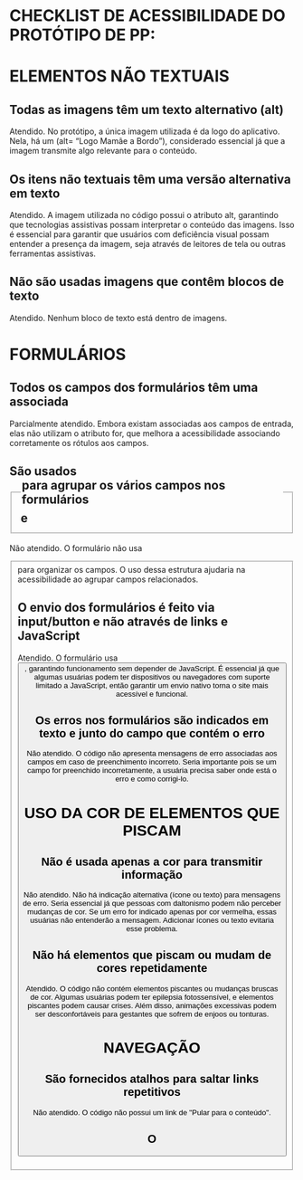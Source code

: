 # CHECKLIST DE ACESSIBILIDADE DO PROTÓTIPO DE PP:

# ELEMENTOS NÃO TEXTUAIS
## Todas as imagens têm um texto alternativo (alt) 
Atendido. No protótipo, a única imagem utilizada é da logo do aplicativo. Nela, há um (alt= “Logo Mamãe a Bordo”), considerado essencial já que a imagem transmite algo relevante para o conteúdo. 

## Os itens não textuais têm uma versão alternativa em texto
Atendido. A imagem utilizada no código possui o atributo alt, garantindo que tecnologias assistivas possam interpretar o conteúdo das imagens. Isso é essencial para garantir que usuários com deficiência visual possam entender a presença da imagem, seja através de leitores de tela ou outras ferramentas assistivas.

## Não são usadas imagens que contêm blocos de texto
Atendido. Nenhum bloco de texto está dentro de imagens.

# FORMULÁRIOS
## Todos os campos dos formulários têm uma <label> associada
Parcialmente atendido. Embora existam <label> associadas aos campos de entrada, elas não utilizam o atributo for, que melhora a acessibilidade associando corretamente os rótulos aos campos.

## São usados <fieldset> e <legend> para agrupar os vários campos nos formulários
Não atendido. O formulário não usa <fieldset> para organizar os campos. O uso dessa estrutura ajudaria na acessibilidade ao agrupar campos relacionados.

## O envio dos formulários é feito via input/button e não através de links e JavaScript
Atendido. O formulário usa <button>, garantindo funcionamento sem depender de JavaScript. É essencial já que algumas usuárias podem ter dispositivos ou navegadores com suporte limitado a JavaScript, então garantir um envio nativo torna o site mais acessível e funcional.

## Os erros nos formulários são indicados em texto e junto do campo que contém o erro
Não atendido. O código não apresenta mensagens de erro associadas aos campos em caso de preenchimento incorreto. Seria importante pois se um campo for preenchido incorretamente, a usuária precisa saber onde está o erro e como corrigi-lo. 

# USO DA COR DE ELEMENTOS QUE PISCAM
## Não é usada apenas a cor para transmitir informação
Não atendido. Não há indicação alternativa (ícone ou texto) para mensagens de erro. Seria essencial já que pessoas com daltonismo podem não perceber mudanças de cor. Se um erro for indicado apenas por cor vermelha, essas usuárias não entenderão a mensagem. Adicionar ícones ou texto evitaria esse problema.

## Não há elementos que piscam ou mudam de cores repetidamente
Atendido. O código não contém elementos piscantes ou mudanças bruscas de cor. Algumas usuárias podem ter epilepsia fotossensível, e elementos piscantes podem causar crises. Além disso, animações excessivas podem ser desconfortáveis para gestantes que sofrem de enjoos ou tonturas.

# NAVEGAÇÃO
## São fornecidos atalhos para saltar links repetitivos
Não atendido. O código não possui um link de "Pular para o conteúdo".

## O <title> das páginas é claro, direto e percetível e está intimamente relacionado com o conteúdo da mesma
Atendido. As páginas possuem <title> adequados e é essencial para a navegação.

## O site é navegável usando apenas o teclado
Atendido. É possível realizar o login e cadastro utilizando somente o teclado. 

# SEMÂNTICA E LEGIBILIDADE
## O conteúdo está estruturado de forma semântica
Atendido. As tags <h2>, <p>, <label>, e <button> são usadas corretamente.

## O idioma da página está indicado no HTML
Atendido. O código contém lang="pt-BR", permitindo que leitores de tela reconheçam o idioma.

## As tabelas têm headings <th> definidos
Não atendido. Não contêm tabelas, então esse critério não se aplica.

## O site funciona com as imagens desativadas
Atendido. Como todas as imagens possuem alt, o site continua funcional sem imagens.

## O site é legível e navegável com o CSS desativado
Parcialmente atendido. O HTML é estruturado, mas não há garantia de boa legibilidade sem CSS.

## O site é legível aumentando o texto 2 vezes
Parcialmente atendido. Não há garantia de que o layout não será quebrado ao aumentar a fonte, mas seria essencial já que algumas usuárias podem ter dificuldades visuais e precisarão aumentar o zoom da página.



